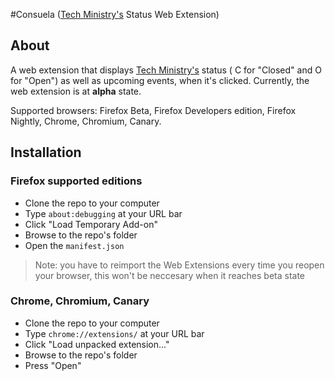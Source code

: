 #Consuela ([Tech Ministry's](https://www.techministry.rocks) Status Web Extension)

## About ##

A web extension that displays [Tech Ministry's](https://www.techministry.rocks) status ( C for "Closed" and O for "Open") as well as upcοming events, when it's clicked. Currently, the web extension is at **alpha** state.

Supported browsers: Firefox Beta, Firefox Developers edition, Firefox Nightly, Chrome, Chromium, Canary. 

## Installation ##

### Firefox supported editions ###
* Clone the repo to your computer
* Type `about:debugging` at your URL bar
* Click "Load Temporary Add-on"
* Browse to the repo's folder
* Open the `manifest.json`

> Note: you have to reimport the Web Extensions every time you reopen your browser, this won't be neccesary when it reaches beta state


### Chrome, Chromium, Canary ###
* Clone the repo to your computer
* Type `chrome://extensions/` at your URL bar
* Click "Load unpacked extension..."
* Browse to the repo's folder
* Press "Open"
